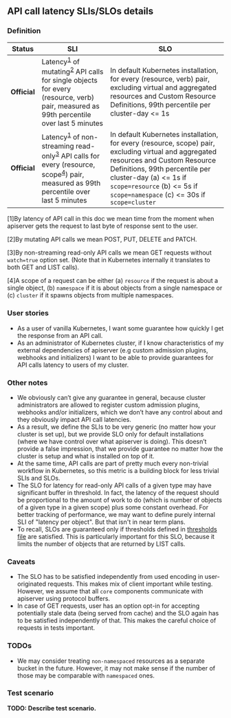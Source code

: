## API call latency SLIs/SLOs details

### Definition

| Status | SLI | SLO |
| --- | --- | --- |
| __Official__ | Latency<sup>[1](#footnote1)</sup> of mutating<sup>[2](#footnote2)</sup> API calls for single objects for every (resource, verb) pair, measured as 99th percentile over last 5 minutes | In default Kubernetes installation, for every (resource, verb) pair, excluding virtual and aggregated resources and Custom Resource Definitions, 99th percentile per cluster-day <= 1s |
| __Official__ | Latency<sup>[1](#footnote1)</sup> of non-streaming read-only<sup>[3](#footnote3)</sup> API calls for every (resource, scope<sup>[4](#footnote4)</sup>) pair, measured as 99th percentile over last 5 minutes | In default Kubernetes installation, for every (resource, scope) pair, excluding virtual and aggregated resources and Custom Resource Definitions, 99th percentile per cluster-day (a) <= 1s if `scope=resource` (b) <= 5s if `scope=namespace` (c) <= 30s if `scope=cluster` |

<a name="footnote1">\[1\]</a>By latency of API call in this doc we mean time
from the moment when apiserver gets the request to last byte of response sent
to the user.

<a name="footnote2">\[2\]</a>By mutating API calls we mean POST, PUT, DELETE
and PATCH.

<a name="footnote3">\[3\]</a>By non-streaming read-only API calls we mean GET
requests without `watch=true` option set. (Note that in Kubernetes internally
it translates to both GET and LIST calls).

<a name="footnote4">\[4\]</a>A scope of a request can be either (a) `resource`
if the request is about a single object, (b) `namespace` if it is about objects
from a single namespace or (c) `cluster` if it spawns objects from multiple
namespaces.

### User stories
- As a user of vanilla Kubernetes, I want some guarantee how quickly I get the
response from an API call.
- As an administrator of Kubernetes cluster, if I know characteristics of my
external dependencies of apiserver (e.g custom admission plugins, webhooks and
initializers) I want to be able to provide guarantees for API calls latency to
users of my cluster.

### Other notes
- We obviously can’t give any guarantee in general, because cluster
administrators are allowed to register custom admission plugins, webhooks
and/or initializers, which we don’t have any control about and they obviously
impact API call latencies.
- As a result, we define the SLIs to be very generic (no matter how your
cluster is set up), but we provide SLO only for default installations (where we
have control over what apiserver is doing). This doesn’t provide a false
impression, that we provide guarantee no matter how the cluster is setup and
what is installed on top of it.
- At the same time, API calls are part of pretty much every non-trivial workflow
in Kubernetes, so this metric is a building block for less trivial SLIs and
SLOs.
- The SLO for latency for read-only API calls of a given type may have significant
buffer in threshold. In fact, the latency of the request should be proportional to
the amount of work to do (which is number of objects of a given type in a given
scope) plus some constant overhead. For better tracking of performance, we
may want to define purely internal SLI of "latency per object". But that
isn't in near term plans.
- To recall, SLOs are guaranteed only if thresholds defined in [thresholds file][]
are satisfied. This is particularly important for this SLO, because it limits
the number of objects that are returned by LIST calls.

[thresholds file]: https://github.com/kubernetes/community/blob/master/sig-scalability/configs-and-limits/thresholds.md

### Caveats
- The SLO has to be satisfied independently from used encoding in user-originated
requests. This makes mix of client important while testing. However, we assume
that all `core` components communicate with apiserver using protocol buffers.
- In case of GET requests, user has an option opt-in for accepting potentially
stale data (being served from cache) and the SLO again has to be satisfied
independently of that. This makes the careful choice of requests in tests
important.

### TODOs
- We may consider treating `non-namespaced` resources as a separate bucket in
the future. However, it may not make sense if the number of those may be
comparable with `namespaced` ones.

### Test scenario

__TODO: Describe test scenario.__

